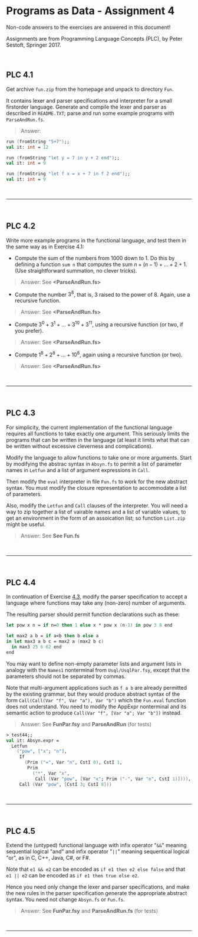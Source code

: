 # Programs as Data - Assignment 4

Non-code answers to the exercises are answered in this document!

Assignments are from Programming Language Concepts (PLC), by Peter Sestoft, Springer 2017.

</br>

## PLC 4.1

Get archive `fun.zip` from the homepage and unpack to directory `Fun`.

It contains lexer and parser specifications and interpreter for a small firstorder language. Generate and compile the lexer and parser as described in `README.TXT`; parse and run some example programs with `ParseAndRun.fs`.

> Answer:

```fsharp
run (fromString "5+7");; 
val it: int = 12

run (fromString "let y = 7 in y + 2 end");;
val it: int = 9

run (fromString "let f x = x + 7 in f 2 end");;
val it: int = 9
```

</br>

---

</br>

## PLC 4.2

Write more example programs in the functional language, and test them in the same way as in Exercise 4.1:

- Compute the sum of the numbers from 1000 down to 1. Do this by defining a function `sum n` that computes the sum $n+(n-1)+...+2+1$. (Use straightforward summation, no clever tricks).

> Answer: See **\<ParseAndRun.fs\>**

- Compute the number $3^8$, that is, 3 raised to the power of 8. Again, use a recursive function.

> Answer: See **\<ParseAndRun.fs\>**

- Compute $3^0+3^1+...+3^{10}+3^{11}$, using a recursive function (or two, if you prefer).

> Answer: See **\<ParseAndRun.fs\>**

- Compute $1^8+2^8+...+10^8$, again using a recursive function (or two).

> Answer: See **\<ParseAndRun.fs\>**

</br>

---

</br>

## PLC 4.3

For simplicity, the current implementation of the functional language requires all functions to take exactly one argument. This seriously limits the programs that can be written in the language (at least it limits what that can be written without excessive cleverness and complications).

Modify the language to allow functions to take one or more arguments. Start by modifying the abstrac syntax in `Absyn.fs` to permit a list of parameter names in `Letfun` and a list of argument expressions in `Call`.

Then modify the `eval` interpreter in file `Fun.fs` to work for the new abstract syntax. You must modify the closure representation to accommodate a list of parameters.

Also, modify the `Letfun` and `Call` clauses of the interpreter. You will need  a way to zip together a list of vairable names and a list of variable values, to get an environment in the form of an assoication list; so function `List.zip` might be useful.

> Answer: See **See Fun.fs**

</br>

---

</br>

## PLC 4.4

In continuation of Exercise [4.3](#plc-43), modify the parser specification to accept a language where functions may take any (non-zero) number of arguments.

The resulting parser should permit function declarations such as these:

```fsharp
let pow x n = if n=0 then 1 else x * pow x (n-1) in pow 3 8 end

let max2 a b = if a<b then b else a 
in let max3 a b c = max2 a (max2 b c) 
  in max3 25 6 62 end 
end
```

You may want to define non-empty parameter lists and argument lists in analogy with the `Names1` nonterminal from `Usql/UsqlPar.fsy`, except that the parameters should not be separated by commas.

Note that multi-argument applications such as `f a b` are already permitted by the existing grammar, but they would produce abstract syntax of the form `Call(Call(Var "f", Var "a"), Var "b")` which the `Fun.eval` function does not understand. You need to modify the AppExpr nonterminal and its semantic action to produce `Call(Var "f", [Var "a"; Var "b"])` instead.

> Answer: See **FunPar.fsy** and **ParseAndRun** (for tests)

```fsharp
> test44;;  
val it: Absyn.expr =
  Letfun
    ("pow", ["x"; "n"],
     If
       (Prim ("=", Var "n", CstI 0), CstI 1,
        Prim
          ("*", Var "x",
           Call (Var "pow", [Var "x"; Prim ("-", Var "n", CstI 1)]))),
     Call (Var "pow", [CstI 3; CstI 8]))
```

</br>

---

</br>

## PLC 4.5

Extend the (untyped) functional language with infix operator "`&&`" meaning sequential logical "and" and infix operator "`||`" meaning sequentical logical "or", as in C, C++, Java, C#, or F#.

Note that `e1 && e2` can be encoded as `if e1 then e2 else false` and that `e1 || e2` can be encoded as `if e1 then true else e2`.

 Hence you need only change the lexer and parser specifications, and make the new rules in the parser specification generate the appropriate abstract syntax. You need not change `Absyn.fs` or `Fun.fs`.

> Answer: See **FunPar.fsy** and **ParseAndRun.fs** (for tests)

</br>

---
